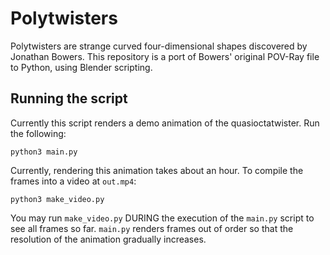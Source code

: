 # Polytwisters

Polytwisters are strange curved four-dimensional shapes discovered by Jonathan Bowers. This repository is a port of Bowers' original POV-Ray file to Python, using Blender scripting.

## Running the script

Currently this script renders a demo animation of the quasioctatwister. Run the following:

    python3 main.py

Currently, rendering this animation takes about an hour. To compile the frames into a video at `out.mp4`:

    python3 make_video.py

You may run `make_video.py` DURING the execution of the `main.py` script to see all frames so far. `main.py` renders frames out of order so that the resolution of the animation gradually increases.
